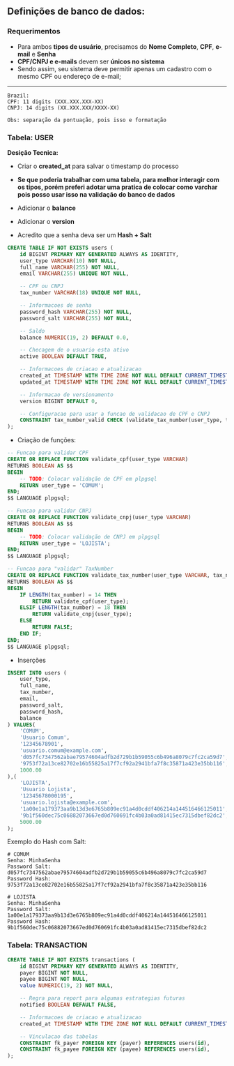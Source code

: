 ## Definições de banco de dados:
### Requerimentos
- Para ambos **tipos de usuário**, precisamos do **Nome Completo**, **CPF**, **e-mail** e **Senha**
- **CPF/CNPJ e e-mails** devem ser **únicos no sistema**
- Sendo assim, seu sistema deve permitir apenas um cadastro com o mesmo CPF ou endereço de e-mail;
---

```
Brazil:
CPF: 11 digits (XXX.XXX.XXX-XX)
CNPJ: 14 digits (XX.XXX.XXX/XXXX-XX)

Obs: separação da pontuação, pois isso e formatação
```
### Tabela: USER

**Desição Tecnica:**
- Criar o **created_at** para salvar o timestamp do processo

- **Se que poderia trabalhar com uma tabela, para melhor interagir com os tipos, porém preferi adotar uma pratica de colocar como varchar pois posso usar isso na validação do banco de dados**
- Adicionar o **balance**
- Adicionar o **version**
- Acredito que a senha deva ser um **Hash + Salt**

```sql
CREATE TABLE IF NOT EXISTS users (
    id BIGINT PRIMARY KEY GENERATED ALWAYS AS IDENTITY,
    user_type VARCHAR(10) NOT NULL,
    full_name VARCHAR(255) NOT NULL,
    email VARCHAR(255) UNIQUE NOT NULL,

    -- CPF ou CNPJ
    tax_number VARCHAR(18) UNIQUE NOT NULL,

    -- Informacoes de senha
    password_hash VARCHAR(255) NOT NULL,
    password_salt VARCHAR(255) NOT NULL,

    -- Saldo
    balance NUMERIC(19, 2) DEFAULT 0.0,

    -- Checagem de o usuario esta ativo
    active BOOLEAN DEFAULT TRUE,

    -- Informacoes de criacao e atualizacao
    created_at TIMESTAMP WITH TIME ZONE NOT NULL DEFAULT CURRENT_TIMESTAMP,
    updated_at TIMESTAMP WITH TIME ZONE NOT NULL DEFAULT CURRENT_TIMESTAMP,

    -- Informacao de versionamento
    version BIGINT DEFAULT 0,

    -- Configuracao para usar a funcao de validacao de CPF e CNPJ
    CONSTRAINT tax_number_valid CHECK (validate_tax_number(user_type, tax_number))
);
```

- Criação de funções:

```sql
-- Funcao para validar CPF
CREATE OR REPLACE FUNCTION validate_cpf(user_type VARCHAR)
RETURNS BOOLEAN AS $$
BEGIN
    -- TODO: Colocar validação de CPF em plpgsql
    RETURN user_type = 'COMUM';
END;
$$ LANGUAGE plpgsql;

-- Funcao para validar CNPJ
CREATE OR REPLACE FUNCTION validate_cnpj(user_type VARCHAR)
RETURNS BOOLEAN AS $$
BEGIN
    -- TODO: Colocar validação de CNPJ em plpgsql
    RETURN user_type = 'LOJISTA';
END;
$$ LANGUAGE plpgsql;

-- Funcao para "validar" TaxNumber
CREATE OR REPLACE FUNCTION validate_tax_number(user_type VARCHAR, tax_number VARCHAR)
RETURNS BOOLEAN AS $$
BEGIN
    IF LENGTH(tax_number) = 14 THEN
        RETURN validate_cpf(user_type);
    ELSIF LENGTH(tax_number) = 18 THEN
        RETURN validate_cnpj(user_type);
    ELSE
        RETURN FALSE;
    END IF;
END;
$$ LANGUAGE plpgsql;
```
- Inserções
```sql
INSERT INTO users (
    user_type,
    full_name,
    tax_number,
    email,
    password_salt,
    password_hash,
    balance
) VALUES(
    'COMUM',
    'Usuario Comum',
    '12345678901',
    'usuario.comum@example.com',
    'd057fc7347562abae79574604adfb2d729b1b59055c6b496a8079c7fc2ca59d7',
    '9753f72a13ce82702e16b55825a17f7cf92a2941bfa7f8c35871a423e35bb116',
    1000.00
),(
    'LOJISTA',
    'Usuario Lojista',
    '12345678000195',
    'usuario.lojista@example.com',
    '1a00e1a179373aa9b13d3e6765b809ec91a4d0cddf406214a144516466125011',
    '9b1f560dec75c06882073667ed0d760691fc4b03a0ad81415ec7315dbef82dc2',
    5000.00
);
```

Exemplo do Hash com Salt:
```
# COMUM
Senha: MinhaSenha
Password Salt: d057fc7347562abae79574604adfb2d729b1b59055c6b496a8079c7fc2ca59d7
Password Hash: 9753f72a13ce82702e16b55825a17f7cf92a2941bfa7f8c35871a423e35bb116

# LOJISTA
Senha: MinhaSenha
Password Salt: 1a00e1a179373aa9b13d3e6765b809ec91a4d0cddf406214a144516466125011
Password Hash: 9b1f560dec75c06882073667ed0d760691fc4b03a0ad81415ec7315dbef82dc2
```

### Tabela: TRANSACTION

```sql
CREATE TABLE IF NOT EXISTS transactions (
    id BIGINT PRIMARY KEY GENERATED ALWAYS AS IDENTITY,
    payer BIGINT NOT NULL,
    payee BIGINT NOT NULL,
    value NUMERIC(19, 2) NOT NULL,

    -- Regra para report para algumas estrategias futuras
    notified BOOLEAN DEFAULT FALSE,

    -- Informacoes de criacao e atualizacao
    created_at TIMESTAMP WITH TIME ZONE NOT NULL DEFAULT CURRENT_TIMESTAMP,

    -- Vinculacao das tabelas
    CONSTRAINT fk_payer FOREIGN KEY (payer) REFERENCES users(id),
    CONSTRAINT fk_payee FOREIGN KEY (payee) REFERENCES users(id),
);
```